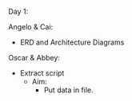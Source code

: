 Day 1:

Angelo & Cai:

- ERD and Architecture Diagrams


Oscar & Abbey:

- Extract script
   - Aim:
       - Put data in file.
